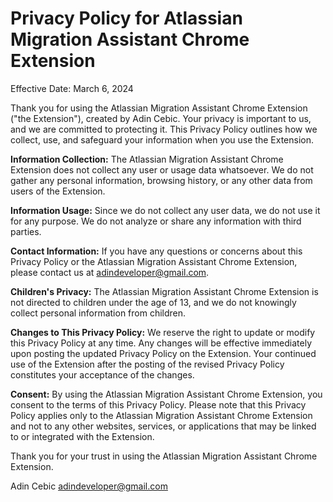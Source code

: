# Privacy Policy for Atlassian Migration Assistant Chrome Extension

Effective Date: March 6, 2024

Thank you for using the Atlassian Migration Assistant Chrome Extension ("the Extension"), created by Adin Cebic. Your privacy is important to us, and we are committed to protecting it. This Privacy Policy outlines how we collect, use, and safeguard your information when you use the Extension.

**Information Collection:** The Atlassian Migration Assistant Chrome Extension does not collect any user or usage data whatsoever. We do not gather any personal information, browsing history, or any other data from users of the Extension.

**Information Usage:** Since we do not collect any user data, we do not use it for any purpose. We do not analyze or share any information with third parties.

**Contact Information:** If you have any questions or concerns about this Privacy Policy or the Atlassian Migration Assistant Chrome Extension, please contact us at adindeveloper@gmail.com.

**Children's Privacy:** The Atlassian Migration Assistant Chrome Extension is not directed to children under the age of 13, and we do not knowingly collect personal information from children.

**Changes to This Privacy Policy:** We reserve the right to update or modify this Privacy Policy at any time. Any changes will be effective immediately upon posting the updated Privacy Policy on the Extension. Your continued use of the Extension after the posting of the revised Privacy Policy constitutes your acceptance of the changes.

**Consent:** By using the Atlassian Migration Assistant Chrome Extension, you consent to the terms of this Privacy Policy.
Please note that this Privacy Policy applies only to the Atlassian Migration Assistant Chrome Extension and not to any other websites, services, or applications that may be linked to or integrated with the Extension.

Thank you for your trust in using the Atlassian Migration Assistant Chrome Extension.

Adin Cebic
adindeveloper@gmail.com